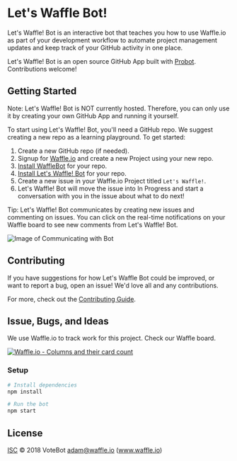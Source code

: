 # Let's Waffle Bot!  

Let's Waffle! Bot is an interactive bot that teaches you how to use Waffle.io as part of your development workflow to automate project management updates and keep track of your GitHub activity in one place.

Let's Waffle! Bot is an open source GitHub App built with [Probot](https://github.com/probot/probot).  Contributions welcome!

## Getting Started

Note: Let's Waffle! Bot is NOT currently hosted.  Therefore, you can only use it by creating your own GitHub App and running it yourself.

To start using Let's Waffle! Bot, you'll need a GitHub repo.  We suggest creating a new repo as a learning playground.  To get started:

1. Create a new GitHub repo (if needed).
1. Signup for [Waffle.io](https://www.waffle.io) and create a new Project using your new repo.
1. [Install WaffleBot](https://github.com/apps/wafflebot) for your repo.
1. [Install Let's Waffle! Bot](https://github.com/apps/let-s-waffle-io-bot) for your repo.
1. Create a new issue in your Waffle.io Project titled `Let's Waffle!`.  
1. Let's Waffle! Bot will move the issue into In Progress and start a conversation with you in the issue about what to do next!

Tip: Let's Waffle! Bot communicates by creating new issues and commenting on issues.  You can click on the real-time notifications on your Waffle board to see new comments from Let's Waffle! Bot.

![Image of Communicating with Bot](https://i.imgur.com/ucHYGbe.png)

## Contributing

If you have suggestions for how Let's Waffle Bot could be improved, or want to report a bug, open an issue! We'd love all and any contributions.

For more, check out the [Contributing Guide](CONTRIBUTING.md).

## Issue, Bugs, and Ideas

We use Waffle.io to track work for this project.  Check our Waffle board.

[![Waffle.io - Columns and their card count](https://badge.waffle.io/3ef912f1caaef3de9b953d3c18d8eedb0de9ad6b90f706343cbcb1c3ef0ff228.svg?columns=all)](https://waffle.io/waffleio/letswafflebot)

### Setup

```sh
# Install dependencies
npm install

# Run the bot
npm start
```

## License

[ISC](LICENSE) © 2018 VoteBot <adam@waffle.io> (www.waffle.io)
